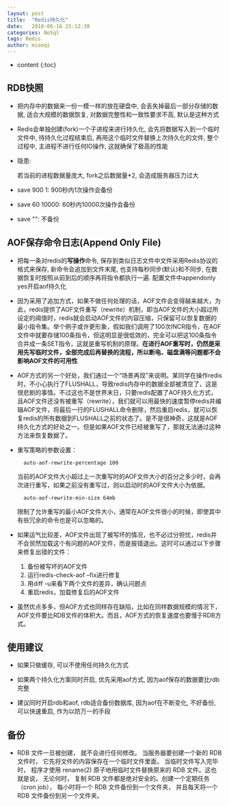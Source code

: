```yaml
---
layout: post
title:  "Redis持久化"
date:   2018-06-16 15:12:38
categories: NoSql
tags: Redis
author: miaoqi
---
```


* content
{:toc}

## RDB快照

* 把内存中的数据来一份一模一样的放在硬盘中, 会丢失掉最后一部分存储的数据, 适合大规模的数据恢复, 对数据完整性和一致性要求不高, 默认是这种方式

* Redis会单独创建(fork)一个子进程来进行持久化, 会先将数据写入到一个临时文件中, 待持久化过程结束后, 再用这个临时文件替换上次持久化的文件, 整个过程中, 主进程不进行任何IO操作, 这就确保了极高的性能

* 隐患:

    若当前的进程数据量庞大, fork之后数据量*2, 会造成服务器压力过大

* save 900 1: 900秒内1次操作会备份

* save 60 10000: 60秒内10000次操作会备份

* save "": 不备份

## AOF保存命令日志(Append Only File)

* 把每一条对redis的**写操作**命令, 保存到类似日志文件中文件采用Redis协议的格式来保存, 新命令会追加到文件末尾, 也支持每秒同步(默认)和不同步, 在数据恢复时按照从前到后的顺序再将指令都执行一遍. 配置文件中appendonly yes开启aof持久化

* 因为采用了追加方式，如果不做任何处理的话，AOF文件会变得越来越大，为此，redis提供了AOF文件重写（rewrite）机制，即当AOF文件的大小超过所设定的阈值时，redis就会启动AOF文件的内容压缩，只保留可以恢复数据的最小指令集。举个例子或许更形象，假如我们调用了100次INCR指令，在AOF文件中就要存储100条指令，但这明显是很低效的，完全可以把这100条指令合并成一条SET指令，这就是重写机制的原理。**在进行AOF重写时，仍然是采用先写临时文件，全部完成后再替换的流程，所以断电、磁盘满等问题都不会影响AOF文件的可用性**

* AOF方式的另一个好处，我们通过一个“场景再现”来说明。某同学在操作redis时，不小心执行了FLUSHALL，导致redis内存中的数据全部被清空了，这是很悲剧的事情。不过这也不是世界末日，只要redis配置了AOF持久化方式，且AOF文件还没有被重写（rewrite），我们就可以用最快的速度暂停redis并编辑AOF文件，将最后一行的FLUSHALL命令删除，然后重启redis，就可以恢复redis的所有数据到FLUSHALL之前的状态了。是不是很神奇，这就是AOF持久化方式的好处之一。但是如果AOF文件已经被重写了，那就无法通过这种方法来恢复数据了。

* 重写策略的参数设置：

        auto-aof-rewrite-percentage 100

    当前的AOF文件大小超过上一次重写时的AOF文件大小的百分之多少时，会再次进行重写，如果之前没有重写过，则以启动时的AOF文件大小为依据。

        auto-aof-rewrite-min-size 64mb

    限制了允许重写的最小AOF文件大小，通常在AOF文件很小的时候，即使其中有些冗余的命令也是可以忽略的。

* 如果运气比较差，AOF文件出现了被写坏的情况，也不必过分担忧，redis并不会贸然加载这个有问题的AOF文件，而是报错退出。这时可以通过以下步骤来修复出错的文件：

    1. 备份被写坏的AOF文件
    2. 运行redis-check-aof –fix进行修复
    3. 用diff -u来看下两个文件的差异，确认问题点
    4. 重启redis，加载修复后的AOF文件

* 虽然优点多多，但AOF方式也同样存在缺陷，比如在同样数据规模的情况下，AOF文件要比RDB文件的体积大。而且，AOF方式的恢复速度也要慢于RDB方式。

## 使用建议

* 如果只做缓存, 可以不使用任何持久化方式

* 如果两个持久化方案同时开启, 优先采用aof方式, 因为aof保存的数据要比rdb完整

* 建议同时开启rdb和aof, rdb适合备份数据库, 因为aof在不断变化, 不好备份, 可以快速重启, 作为以防万一的手段

## 备份

* RDB 文件一旦被创建， 就不会进行任何修改。 当服务器要创建一个新的 RDB 文件时， 它先将文件的内容保存在一个临时文件里面， 当临时文件写入完毕时， 程序才使用 rename(2) 原子地用临时文件替换原来的 RDB 文件。这也就是说， 无论何时， 复制 RDB 文件都是绝对安全的。创建一个定期任务（cron job）， 每小时将一个 RDB 文件备份到一个文件夹， 并且每天将一个 RDB 文件备份到另一个文件夹。
        
